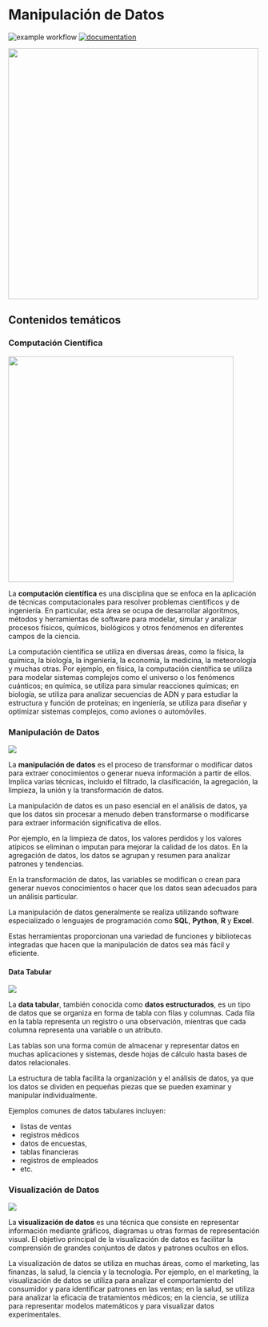 # Manipulación de Datos

![example workflow](https://github.com/fralfaro/python_data_manipulation/actions/workflows/documentation.yml/badge.svg)
[![documentation](https://img.shields.io/badge/📖-docs-brightgreen)](https://fralfaro.github.io/python_eda/)

<img src="https://cdn.worldvectorlogo.com/logos/python-3.svg" alt="" align="center" width="500"/>

## Contenidos temáticos

### Computación Científica

<img src="docs/images/cc.png" align="center" width="450"/>

La **computación científica** es una disciplina que se 
enfoca en la aplicación de técnicas computacionales 
para resolver problemas científicos y de ingeniería. 
En particular, esta área se ocupa de desarrollar algoritmos,
métodos y herramientas de software para modelar, simular y 
analizar procesos físicos, químicos, biológicos y otros fenómenos
en diferentes campos de la ciencia.

La computación científica se utiliza en diversas áreas,
como la física, la química, la biología, la ingeniería,
la economía, la medicina, la meteorología y muchas otras. 
Por ejemplo, en física, la computación científica se utiliza 
para modelar sistemas complejos como el universo o los fenómenos 
cuánticos; en química, se utiliza para simular reacciones químicas;
en biología, se utiliza para analizar secuencias de ADN y 
para estudiar la estructura y función de proteínas; en ingeniería,
se utiliza para diseñar y optimizar sistemas complejos, como aviones
o automóviles.

### Manipulación de Datos

<img src="docs/images/dm.png" align="center"/>

La **manipulación de datos** es el proceso de transformar o
modificar datos para extraer conocimientos o generar nueva
información a partir de ellos. Implica varias técnicas,
incluido el filtrado, la clasificación, la agregación, la limpieza,
la unión y la transformación de datos.

La manipulación de datos es
un paso esencial en el análisis de datos, 
ya que los datos sin procesar a menudo deben transformarse o
modificarse para extraer información significativa de ellos. 

Por ejemplo, en la limpieza de datos, los valores perdidos y los valores atípicos 
se eliminan o imputan para mejorar la calidad de los datos. En la agregación de
datos, los datos se agrupan y resumen para analizar patrones y tendencias. 

En la transformación de datos, las variables se modifican o crean para
generar nuevos conocimientos o hacer que los datos sean adecuados para un
análisis particular.

La manipulación de datos generalmente se 
realiza utilizando software especializado o lenguajes de programación como 
**SQL**, **Python**, **R** y **Excel**. 

Estas herramientas proporcionan una variedad de funciones y bibliotecas
integradas que hacen que la manipulación de datos sea más fácil y eficiente.

#### Data Tabular

<img src="docs/images/tabular.jpg" align="center"/>

La **data tabular**, también conocida como **datos estructurados**,
es un tipo de datos que se organiza en forma de tabla con filas y columnas.
Cada fila en la tabla representa un registro o una observación, mientras 
que cada columna representa una variable o un atributo.

Las tablas son una forma común de almacenar y
representar datos en muchas aplicaciones y sistemas, 
desde hojas de cálculo hasta bases de datos relacionales. 

La estructura de tabla facilita la organización y el
análisis de datos, ya que los datos se dividen en pequeñas
piezas que se pueden examinar y manipular individualmente.

Ejemplos comunes de datos tabulares incluyen:

* listas de ventas
* registros médicos
* datos de encuestas,
* tablas financieras
* registros de empleados
* etc.

### Visualización de Datos

<img src="docs/images/vd.jpg" align="center"/>

La **visualización de datos** es una técnica que
consiste en representar información mediante gráficos, 
diagramas u otras formas de representación visual. 
El objetivo principal de la visualización de datos es
facilitar la comprensión de grandes conjuntos de datos y patrones ocultos en ellos.

La visualización de datos se utiliza 
en muchas áreas, como el marketing,
las finanzas, la salud, la ciencia y la tecnología. 
Por ejemplo, en el marketing, la visualización de
datos se utiliza para analizar el comportamiento del
consumidor y para identificar patrones en las ventas; 
en la salud, se utiliza para analizar la eficacia 
de tratamientos médicos; en la ciencia,
se utiliza para representar modelos matemáticos y para visualizar datos experimentales.



